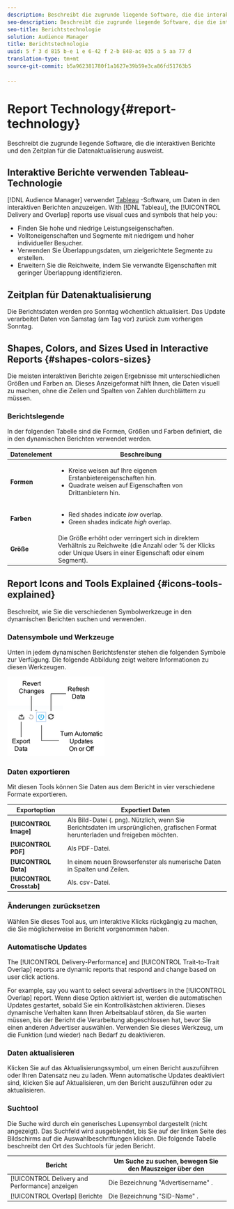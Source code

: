 ```yaml
---
description: Beschreibt die zugrunde liegende Software, die die interaktiven Berichte und den Zeitplan für die Datenaktualisierung ausweist.
seo-description: Beschreibt die zugrunde liegende Software, die die interaktiven Berichte und den Zeitplan für die Datenaktualisierung ausweist.
seo-title: Berichtstechnologie
solution: Audience Manager
title: Berichtstechnologie
uuid: 5 f 3 d 815 b-e 1 e 6-42 f 2-b 848-ac 035 a 5 aa 77 d
translation-type: tm+mt
source-git-commit: b5a962381780f1a1627e39b59e3ca86fd51763b5

---
```



# Report Technology{#report-technology}

Beschreibt die zugrunde liegende Software, die die interaktiven Berichte und den Zeitplan für die Datenaktualisierung ausweist.

<!-- 

c_report_technology.xml

 -->

## Interaktive Berichte verwenden Tableau-Technologie

[!DNL Audience Manager] verwendet [Tableau](https://www.tableausoftware.com/) -Software, um Daten in den interaktiven Berichten anzuzeigen. With [!DNL Tableau], the [!UICONTROL Delivery and Overlap] reports use visual cues and symbols that help you:

* Finden Sie hohe und niedrige Leistungseigenschaften.
* Volltoneigenschaften und Segmente mit niedrigem und hoher individueller Besucher.
* Verwenden Sie Überlappungsdaten, um zielgerichtete Segmente zu erstellen.
* Erweitern Sie die Reichweite, indem Sie verwandte Eigenschaften mit geringer Überlappung identifizieren.

## Zeitplan für Datenaktualisierung

Die Berichtsdaten werden pro Sonntag wöchentlich aktualisiert. Das Update verarbeitet Daten von Samstag (am Tag vor) zurück zum vorherigen Sonntag.

## Shapes, Colors, and Sizes Used in Interactive Reports {#shapes-colors-sizes}

Die meisten interaktiven Berichte zeigen Ergebnisse mit unterschiedlichen Größen und Farben an. Dieses Anzeigeformat hilft Ihnen, die Daten visuell zu machen, ohne die Zeilen und Spalten von Zahlen durchblättern zu müssen.

<!-- 

r_legend.xml

 -->

### Berichtslegende

In der folgenden Tabelle sind die Formen, Größen und Farben definiert, die in den dynamischen Berichten verwendet werden.

<table id="table_EC180A96E3784FC6B81FCFB546C4A3FA"> 
 <thead> 
  <tr> 
   <th colname="col1" class="entry"> Datenelement </th> 
   <th colname="col2" class="entry"> Beschreibung </th> 
  </tr> 
 </thead>
 <tbody> 
  <tr> 
   <td colname="col1"> <b>Formen</b> </td> 
   <td colname="col2"> 
    <ul id="ul_076773ABD0BB4CE6834ACFA8B3D6AC2E"> 
     <li id="li_BBAB37A6EC1549B48C0E4D3BFAF7062C">Kreise weisen auf Ihre eigenen Erstanbietereigenschaften hin. </li> 
     <li id="li_371331AE984A4A999CE0596EA13987E0">Quadrate weisen auf Eigenschaften von Drittanbietern hin. </li> 
    </ul> </td> 
  </tr> 
  <tr> 
   <td colname="col1"> <b>Farben</b> </td> 
   <td colname="col2"> 
    <ul id="ul_F5D243297F0C4E5A8EDCBD28A548869E"> 
     <li id="li_332EB873A35440E6BB6093E36A0FAC3D">Red shades indicate <i>low</i> overlap. </li> 
     <li id="li_29DFDB1218DF4069B5DCFF841D48EF56">Green shades indicate <i>high</i> overlap. </li> 
    </ul> </td> 
  </tr> 
  <tr> 
   <td colname="col1"> <b>Größe</b> </td> 
   <td colname="col2"> Die Größe erhöht oder verringert sich in direktem Verhältnis zu Reichweite (die Anzahl oder % der Klicks oder Unique Users in einer Eigenschaft oder einem Segment). </td> 
  </tr> 
 </tbody> 
</table>

## Report Icons and Tools Explained {#icons-tools-explained}

Beschreibt, wie Sie die verschiedenen Symbolwerkzeuge in den dynamischen Berichten suchen und verwenden.

<!-- 

r_icons.xml

 -->

### Datensymbole und Werkzeuge

Unten in jedem dynamischen Berichtsfenster stehen die folgenden Symbole zur Verfügung. Die folgende Abbildung zeigt weitere Informationen zu diesen Werkzeugen.

![](assets/tools_icons90.png)

### Daten exportieren

Mit diesen Tools können Sie Daten aus dem Bericht in vier verschiedene Formate exportieren.

| Exportoption | Exportiert Daten |
|---|---|
| **[!UICONTROL Image]** | Als Bild-Datei (. png). Nützlich, wenn Sie Berichtsdaten im ursprünglichen, grafischen Format herunterladen und freigeben möchten. |
| **[!UICONTROL PDF]** | Als PDF-Datei. |
| **[!UICONTROL Data]** | In einem neuen Browserfenster als numerische Daten in Spalten und Zeilen. |
| **[!UICONTROL Crosstab]** | Als. csv-Datei. |

### Änderungen zurücksetzen

Wählen Sie dieses Tool aus, um interaktive Klicks rückgängig zu machen, die Sie möglicherweise im Bericht vorgenommen haben.

### Automatische Updates

The [!UICONTROL Delivery-Performance] and [!UICONTROL Trait-to-Trait Overlap] reports are dynamic reports that respond and change based on user click actions.

For example, say you want to select several advertisers in the [!UICONTROL Overlap] report. Wenn diese Option aktiviert ist, werden die automatischen Updates gestartet, sobald Sie ein Kontrollkästchen aktivieren. Dieses dynamische Verhalten kann Ihren Arbeitsablauf stören, da Sie warten müssen, bis der Bericht die Verarbeitung abgeschlossen hat, bevor Sie einen anderen Advertiser auswählen. Verwenden Sie dieses Werkzeug, um die Funktion (und wieder) nach Bedarf zu deaktivieren.

### Daten aktualisieren

Klicken Sie auf das Aktualisierungssymbol, um einen Bericht auszuführen oder Ihren Datensatz neu zu laden. Wenn automatische Updates deaktiviert sind, klicken Sie auf Aktualisieren, um den Bericht auszuführen oder zu aktualisieren.

### Suchtool

Die Suche wird durch ein generisches Lupensymbol dargestellt (nicht angezeigt). Das Suchfeld wird ausgeblendet, bis Sie auf der linken Seite des Bildschirms auf die Auswahlbeschriftungen klicken. Die folgende Tabelle beschreibt den Ort des Suchtools für jeden Bericht.

| Bericht | Um Suche zu suchen, bewegen Sie den Mauszeiger über den |
|---|---|
| [!UICONTROL Delivery and Performance] anzeigen | Die Bezeichnung "Advertisername" . |
| [!UICONTROL Overlap] Berichte | Die Bezeichnung "SID-Name" . |
